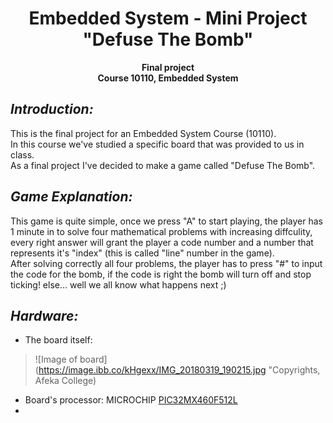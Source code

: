 <h1 align="center">Embedded System - Mini Project</br>"Defuse The Bomb"</h1>

<p align="center">
    <b>Final project</br>
Course 10110, Embedded System</b></p>


## ***Introduction:***
This is the final project for an Embedded System Course (10110).  
In this course we've studied a specific board that was provided to us in class.  
As a final project I've decided to make a game called "Defuse The Bomb".


## ***Game Explanation:***
This game is quite simple, once we press "A" to start playing, the player has 1 minute in to solve four mathematical problems with increasing diffculity, every right answer will grant the player a code number and a number that represents it's "index" (this is called "line" number in the game).  
After solving correctly all four problems, the player has to press "#" to input the code for the bomb, if the code is right the bomb will turn off and stop ticking! else... well we all know what happens next ;)


## ***Hardware:***
- The board itself:  
>![Image of board](https://image.ibb.co/kHgexx/IMG_20180319_190215.jpg "Copyrights, Afeka College) 
- Board's processor: MICROCHIP [PIC32MX460F512L](https://www.microchip.com/wwwproducts/en/PIC32MX460F512L)
-
